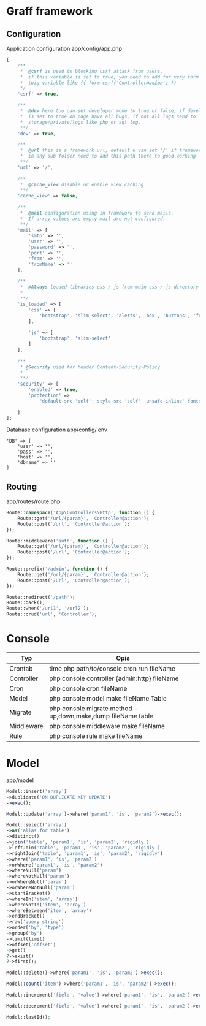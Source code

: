 # Graff framework

## Configuration

Application configuration app/config/app.php
```php
[
    /**
     *  @csrf is used to blocking csrf attack from users,
     *  if this variable is set to true, you need to add for very form
     *  twig variable like {{ form.csrf('Controller@acion') }}
     */
    'csrf' => true,

    /**
     *  @dev here tou can set developer mode to true or false, if developer mode
     *  is set to true on page have all bugs, if not all logs send to
     *  storage/private/logs like php or sql log.
     **/
    'dev' => true,

    /**
     *  @url this is a framework url, default u can set '/' if framework exist
     *  in any sub folder need to add this path there to good working
     **/
    'url' => '/',
    
    /**
     *  @cache_view disable or enable view caching
     **/
    'cache_view' => false,
    
    /**
     *  @mail configuration using in framework to send mails.
     *  If array values are empty mail are not configured.
     **/
    'mail' => [
        'smtp' => '',
        'user' => '',
        'password' => '',
        'port' => '',
        'from' => '',
        'fromName' => ''
    ],
    
    /**
     *  @Always loaded libraries css / js from main css / js directory
     *
     **/
    'is_loaded' => [
        'css' => [
            'bootstrap', 'slim-select', 'alerts', 'box', 'buttons', 'form', 'modal', 'table', 'loader'
        ],
        
        'js' => [
            'bootstrap', 'slim-select'
        ]
    ],
    
    /**
     * @Security used for header Content-Security-Policy
     *
     **/
	'security' => [
		'enabled' => true,
		'protection' =>
			"default-src 'self'; style-src 'self' 'unsafe-inline' fonts.googleapis.com; font-src 'self' fonts.gstatic.com; img-src 'self' data:"
		
	]
];

```

Database configuration app/config/.env
```dotenv
'DB' => [
    'user' => '',
    'pass' => '',
    'host' => '',
    'dbname' => ''
]
```

## Routing
app/routes/route.php
```php
Route::namespace('App\Controllers\Http', function () {
    Route::get('/url/{param}', 'Controller@action');
    Route::post('/url', 'Controller@action');
});

Route::middleware('auth', function () { 
    Route::get('/url/{param}', 'Controller@action');
    Route::post('/url', 'Controller@action');
});

Route::prefix('/admin', function () { 
    Route::get('/url/{param}', 'Controller@action');
    Route::post('/url', 'Controller@action');
});

Route::redirect('/path');
Route::back();
Route::when('/url1', '/url2');
Route::crud('url', 'Controller');
```

# Console
| Typ | Opis |
| ------ | ------ |
| Crontab | time php path/to/console cron run fileName |
| Controller | php console controller {admin:http} fileName |
| Cron | php console cron fileName |
| Model | php console model make fileName Table |
| Migrate | php console migrate method - up,down,make,dump fileName table |
| Middleware | php console middleware make fileName |
| Rule | php console rule make fileName |


# Model
app/model
```php
Model::insert('array')
->duplicate('ON DUPLICATE KEY UPDATE')
->exec();

Model::update('array')->where('param1', 'is', 'param2')->exec();

Model::select('array')
->as('alias for table')
->distinct()
->join('table', 'param1', 'is', 'param2', 'rigidly')
->leftJoin('table', 'param1', 'is', 'param2', 'rigidly')
->rightJoin('table', 'param1', 'is', 'param2', 'rigidly')
->where('param1', 'is', 'param2')
->orWhere('param1', 'is', 'param2')
->whereNull('param')
->whereNotNull('param')
->orWhereNull('param')
->orWhereNotNull('param')
->startBracket()
->whereIn('item', 'array')
->whereNotIn('item', 'array')
->whereBetween('item', 'array')
->endBracket()
->raw('query string')
->order('by', 'type')
->group('by')
->limit(limit)
->offset('offset')
->get()
?->exist()
?->first();

Model::delete()->where('param1', 'is', 'param2')->exec();

Model::count('item')->where('param1', 'is', 'param2')->exec();

Model::increment('field', 'value')->where('param1', 'is', 'param2')->exec();

Model::decrement('field', 'value')->where('param1', 'is', 'param2')->exec();

Model::lastId();
```
